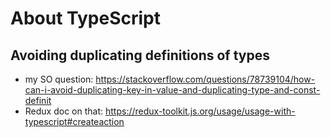# About TypeScript

## Avoiding duplicating definitions of types

- my SO question:
  https://stackoverflow.com/questions/78739104/how-can-i-avoid-duplicating-key-in-value-and-duplicating-type-and-const-definit
- Redux doc on that:
  https://redux-toolkit.js.org/usage/usage-with-typescript#createaction
